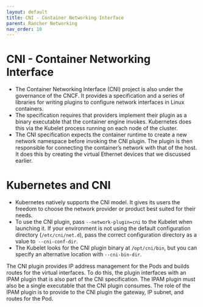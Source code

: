 ```yaml
---
layout: default
title: CNI - Container Networking Interface  
parent: Rancher Networking
nav_order: 10
---
```


# CNI - Container Networking Interface  


- The Container Networking Interface (CNI) project is also under the governance of the CNCF. It provides a specification and a series of libraries for
writing plugins to configure network interfaces in Linux containers.
- The specification requires that providers implement their plugin as a binary executable that the container engine invokes. Kubernetes does this via the Kubelet process running on each node of the cluster.
- The CNI specification expects the container runtime to create a new network namespace before invoking the CNI plugin. The plugin is then responsible for connecting the container’s network with that of the host. It does this by creating the virtual Ethernet devices that we discussed earlier.


# Kubernetes and CNI
- Kubernetes natively supports the CNI model. It gives its users the freedom to choose the network provider or product best suited for their needs.
- To use the CNI plugin, pass `--network-plugin=cni` to the Kubelet when launching it. If your environment is not using the default configuration directory (`/etc/cni/net.d`),
pass the correct configuration directory as a value to` --cni-conf-dir`. 
- The Kubelet looks for the CNI plugin binary at `/opt/cni/bin`, but you can specify an alternative location with `--cni-bin-dir`.

The CNI plugin provides IP address management for the Pods and builds routes for the virtual interfaces. To do this, the plugin interfaces with an IPAM plugin that is also part of the CNI specification. The IPAM plugin must also be a single executable that the CNI plugin consumes. The role of the IPAM plugin is to provide to the CNI plugin the gateway, IP subnet, and routes for the Pod.

